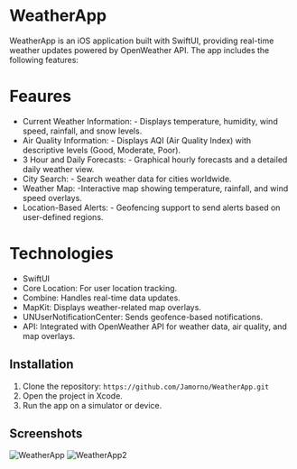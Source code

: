 # WeatherApp
 WeatherApp is an iOS application built with SwiftUI, providing real-time weather updates powered by OpenWeather API. The app includes the following features:

# Feaures
- Current Weather Information: - Displays temperature, humidity, wind speed, rainfall, and snow levels.
- Air Quality Information: - Displays AQI (Air Quality Index) with descriptive levels (Good, Moderate, Poor).
- 3 Hour and Daily Forecasts: - Graphical hourly forecasts and a detailed daily weather view.
- City Search: - Search weather data for cities worldwide.
- Weather Map: -Interactive map showing temperature, rainfall, and wind speed overlays.
- Location-Based Alerts: - Geofencing support to send alerts based on user-defined regions.

# Technologies
- SwiftUI
- Core Location: For user location tracking.
- Combine: Handles real-time data updates.
- MapKit: Displays weather-related map overlays.
- UNUserNotificationCenter: Sends geofence-based notifications.
- API: Integrated with OpenWeather API for weather data, air quality, and map overlays.
    
## Installation
1. Clone the repository: `https://github.com/Jamorno/WeatherApp.git`
2. Open the project in Xcode.
3. Run the app on a simulator or device.

## Screenshots
![WeatherApp](https://github.com/user-attachments/assets/565b2357-8cf1-46e4-abf4-aced75dca1d8)
![WeatherApp2](https://github.com/user-attachments/assets/e8eabe39-55df-4dd7-8b35-cc5a121f3a1a)


